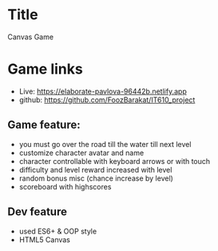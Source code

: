 # Title

Canvas Game

# Game links

- Live: https://elaborate-pavlova-96442b.netlify.app
- github: https://github.com/FoozBarakat/IT610_project

## Game feature:

- you must go over the road till the water till next level
- customize character avatar and name
- character controllable with keyboard arrows or with touch
- difficulty and level reward increased with level
- random bonus misc (chance increase by level)
- scoreboard with highscores

## Dev feature

- used ES6+ & OOP style
- HTML5 Canvas
